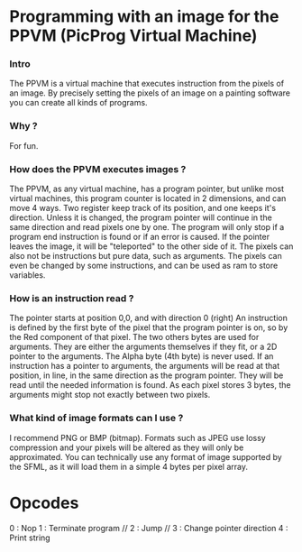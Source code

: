 # Programming with an image for the PPVM (PicProg Virtual Machine)

### Intro

The PPVM is a virtual machine that executes instruction from the pixels of an image.
By precisely setting the pixels of an image on a painting software you can create all kinds of programs.

### Why ?

For fun.

### How does the PPVM executes images ?

The PPVM, as any virtual machine, has a program pointer, but unlike most virtual machines, this program counter is located in 2 dimensions, and can move 4 ways.
Two register keep track of its position, and one keeps it's direction.
Unless it is changed, the program pointer will continue in the same direction and read pixels one by one.
The program will only stop if a program end instruction is found or if an error is caused. If the pointer leaves the image, it will be "teleported" to the other side of it.
The pixels can also not be instructions but pure data, such as arguments. The pixels can even be changed by some instructions, and can be used as ram to store variables.

### How is an instruction read ?

The pointer starts at position 0,0, and with direction 0 (right)
An instruction is defined by the first byte of the pixel that the program pointer is on, so by the Red component of that pixel.
The two others bytes are used for arguments. They are either the arguments themselves if they fit, or a 2D pointer to the arguments.
The Alpha byte (4th byte) is never used.
If an instruction has a pointer to arguments, the arguments will be read at that position, in line, in the same direction as the program pointer. They will be read until the needed information is found.
As each pixel stores 3 bytes, the arguments might stop not exactly between two pixels.

### What kind of image formats can I use ?

I recommend PNG or BMP (bitmap). Formats such as JPEG use lossy compression and your pixels will be altered as they will only be approximated.
You can technically use any format of image supported by the SFML, as it will load them in a simple 4 bytes per pixel array.

# Opcodes

0 : Nop
1 : Terminate program
// 2 : Jump
// 3 : Change pointer direction
4 : Print string


